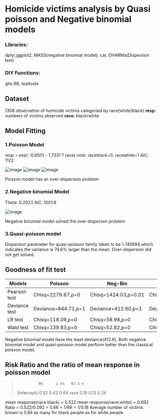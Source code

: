 # Homicide victims analysis by Quasi poisson and Negative binomial models
 
### Libraries: 
dplyr,ggplot2, MASS(negative binomial model), car, DHARMa(Dispersion test)

### DIY Functions:
glm.RR, testtools

## Dataset
1308 observation of homicide victims categoried by race(white/black)
**resp:** numbers of victims observed
**race:** black/white

## Model Fitting
### 1.Poisson Model
resp = exp( -0.6501 - 1.7331 ? race)
note: raceblack=0, racewhite=1
AIC: 1122

![image](https://user-images.githubusercontent.com/72392376/123554851-624f0c00-d782-11eb-9f59-239f9c52afa9.png)
![image](https://user-images.githubusercontent.com/72392376/123554864-75fa7280-d782-11eb-9d62-69b03a66a4d2.png)
![image](https://user-images.githubusercontent.com/72392376/123554874-84e12500-d782-11eb-8605-4695b351a75d.png)

Poisson model has an over-dispersion problem

### 2.Negative binomial Model
Theta:  0.2023
AIC: 1001.8

![image](https://user-images.githubusercontent.com/72392376/123554896-a7733e00-d782-11eb-84c7-1d7928daa3e3.png)

Negative binomial model solved the over-disperson problem

### 3.Quasi-poisson model

Dispersion parameter for quasi-poisson family taken to be 1.745694,which indicates the variance is 74.6% larger than the mean. 
Over-dispersion did not get solved.

## Goodness of fit test

| Models  | Poisson | Neg-Bin | Quasi-P |
| ------- | ------- | ------- | ------- |
| Pearson test  | Chisq=2279.87,p=0  | Chisq=1424.03,p=0.01  | Chisq=2279.87,p=0  |
| Deviance test  | Deviance=844.71,p=1  | Deviance=412.60,p=1  | Deviance=844.71,p=1  |
| LR test  | Chisq=118.09,p=0  | Chisq=58.98,p=0  | Chisq=67.65,p=0  |
| Wald test  | Chisq=139.83,p=0  | Chisq=52.82,p=0  | Chisq=80.10,p=0  |

Negative binomial model have the least deviance(412.6). 
Both negative binomial model and quasi-poisson model perform better than the classical poisson model.

## Risk Ratio and the ratio of mean response in poisson model

>               RR      2.5%   97.5 %
>  (Intercept)  0.52    0.42   0.64
>   race        0.18    0.13   0.24

mean response(race:black) = 0.522
mean response(race:white) = 0.092
Ratio = 0.522/0.092 = 5.66 = 1/RR = 1/0.18
Average number of victims known is 5.66 as many for black people as for white people

